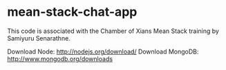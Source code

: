mean-stack-chat-app
===================

This code is associated with the Chamber of Xians Mean Stack training by Samiyuru Senarathne.

Download Node:
http://nodejs.org/download/
Download MongoDB:
http://www.mongodb.org/downloads
